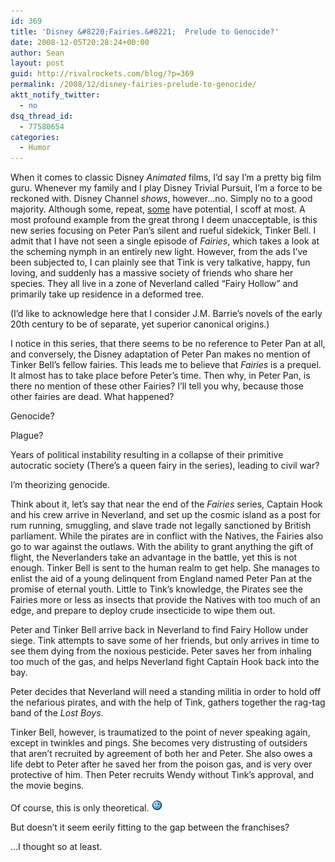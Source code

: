```yaml
---
id: 369
title: 'Disney &#8220;Fairies.&#8221;  Prelude to Genocide?'
date: 2008-12-05T20:28:24+00:00
author: Sean
layout: post
guid: http://rivalrockets.com/blog/?p=369
permalink: /2008/12/disney-fairies-prelude-to-genocide/
aktt_notify_twitter:
  - no
dsq_thread_id:
  - 77580654
categories:
  - Humor
---
```

When it comes to classic Disney _Animated_ films, I&#8217;d say I&#8217;m a pretty big film guru. Whenever my family and I play Disney Trivial Pursuit, I&#8217;m a force to be reckoned with. Disney Channel _shows_, however&#8230;no. Simply no to a good majority. Although some, repeat, <span style="text-decoration: underline;">some</span> have potential, I scoff at most. A most profound example from the great throng I deem unacceptable, is this new series focusing on Peter Pan&#8217;s silent and rueful sidekick, Tinker Bell. I admit that I have not seen a single episode of _Fairies_, which takes a look at the scheming nymph in an entirely new light. However, from the ads I&#8217;ve been subjected to, I can plainly see that Tink is very talkative, happy, fun loving, and suddenly has a massive society of friends who share her species. They all live in a zone of Neverland called &#8220;Fairy Hollow&#8221; and primarily take up residence in a deformed tree.

(I&#8217;d like to acknowledge here that I consider J.M. Barrie&#8217;s novels of the early 20th century to be of separate, yet superior canonical origins.)

I notice in this series, that there seems to be no reference to Peter Pan at all, and conversely, the Disney adaptation of Peter Pan makes no mention of Tinker Bell&#8217;s fellow fairies. This leads me to believe that _Fairies_ is a prequel. It almost has to take place before Peter&#8217;s time. Then why, in Peter Pan, is there no mention of these other Fairies? I&#8217;ll tell you why, because those other fairies are dead. What happened?

Genocide?
  
Plague?
  
Years of political instability resulting in a collapse of their primitive autocratic society (There&#8217;s a queen fairy in the series), leading to civil war?

I&#8217;m theorizing genocide.

Think about it, let&#8217;s say that near the end of the _Fairies_ series, Captain Hook and his crew arrive in Neverland, and set up the cosmic island as a post for rum running, smuggling, and slave trade not legally sanctioned by British parliament. While the pirates are in conflict with the Natives, the Fairies also go to war against the outlaws. With the ability to grant anything the gift of flight, the Neverlanders take an advantage in the battle, yet this is not enough. Tinker Bell is sent to the human realm to get help. She manages to enlist the aid of a young delinquent from England named Peter Pan at the promise of eternal youth. Little to Tink&#8217;s knowledge, the Pirates see the Fairies more or less as insects that provide the Natives with too much of an edge, and prepare to deploy crude insecticide to wipe them out.

Peter and Tinker Bell arrive back in Neverland to find Fairy Hollow under siege. Tink attempts to save some of her friends, but only arrives in time to see them dying from the noxious pesticide. Peter saves her from inhaling too much of the gas, and helps Neverland fight Captain Hook back into the bay.

Peter decides that Neverland will need a standing militia in order to hold off the nefarious pirates, and with the help of Tink, gathers together the rag-tag band of the _Lost Boys_.

Tinker Bell, however, is traumatized to the point of never speaking again, except in twinkles and pings. She becomes very distrusting of outsiders that aren&#8217;t recruited by agreement of both her and Peter. She also owes a life debt to Peter after he saved her from the poison gas, and is very over protective of him. Then Peter recruits Wendy without Tink&#8217;s approval, and the movie begins.

Of course, this is only theoretical. <img title="Sweating a little..." src="/content/2008/12/animesweat.gif" alt="^^;" />
  
But doesn&#8217;t it seem eerily fitting to the gap between the franchises?

&#8230;I thought so at least.